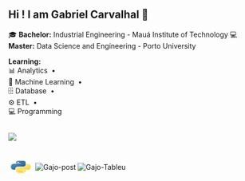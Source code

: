 ## Hi ! I am Gabriel Carvalhal 👋
  
  🎓 **Bachelor:** Industrial Engineering - Mauá Institute of Technology 
  💻 **Master:** Data Science and Engineering - Porto University
  
  **Learning:** <br>
  📊 Analytics   &nbsp;&bull;     
  🤖 Machine Learning  &nbsp;&bull;   
  🗄 Database   &nbsp;&bull;   
  ⚙ ETL   &nbsp;&bull;     
  💻 Programming
  
  ##
 
  <img height="180em" src="https://github-readme-stats.vercel.app/api?username=gccarvalhal&show_icons=true&theme=default&include_all_commits=true&count_private=true"/>
  <div style="display: inline_block"><br>
</div>
<div style="display: inline_block"><br>
  <img align="center" alt="Gajo-Python" height="30" width="50" src="https://raw.githubusercontent.com/devicons/devicon/master/icons/python/python-original.svg">
  <img align="center" alt="Gajo-post" height="30" width="50" src="https://cdn.jsdelivr.net/gh/devicons/devicon/icons/postgresql/postgresql-original.svg" />
  <img align="center" alt="Gajo-Tableu" height="30" width="150" src="https://upload.wikimedia.org/wikipedia/commons/4/4b/Tableau_Logo.png" />
  </div>
